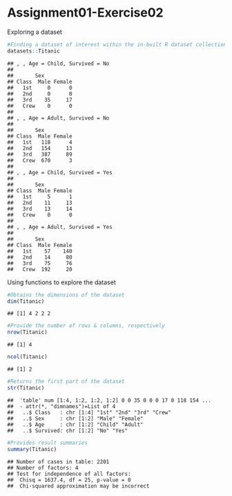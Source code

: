 Assignment01-Exercise02
================

Exploring a dataset

``` r
#Finding a dataset of interest within the in-built R dataset collection
datasets::Titanic
```

    ## , , Age = Child, Survived = No
    ## 
    ##       Sex
    ## Class  Male Female
    ##   1st     0      0
    ##   2nd     0      0
    ##   3rd    35     17
    ##   Crew    0      0
    ## 
    ## , , Age = Adult, Survived = No
    ## 
    ##       Sex
    ## Class  Male Female
    ##   1st   118      4
    ##   2nd   154     13
    ##   3rd   387     89
    ##   Crew  670      3
    ## 
    ## , , Age = Child, Survived = Yes
    ## 
    ##       Sex
    ## Class  Male Female
    ##   1st     5      1
    ##   2nd    11     13
    ##   3rd    13     14
    ##   Crew    0      0
    ## 
    ## , , Age = Adult, Survived = Yes
    ## 
    ##       Sex
    ## Class  Male Female
    ##   1st    57    140
    ##   2nd    14     80
    ##   3rd    75     76
    ##   Crew  192     20

Using functions to explore the dataset

``` r
#Obtains the dimensions of the dataset
dim(Titanic)
```

    ## [1] 4 2 2 2

``` r
#Provide the number of rows & columns, respectively
nrow(Titanic)
```

    ## [1] 4

``` r
ncol(Titanic)
```

    ## [1] 2

``` r
#Returns the first part of the dataset
str(Titanic)
```

    ##  'table' num [1:4, 1:2, 1:2, 1:2] 0 0 35 0 0 0 17 0 118 154 ...
    ##  - attr(*, "dimnames")=List of 4
    ##   ..$ Class   : chr [1:4] "1st" "2nd" "3rd" "Crew"
    ##   ..$ Sex     : chr [1:2] "Male" "Female"
    ##   ..$ Age     : chr [1:2] "Child" "Adult"
    ##   ..$ Survived: chr [1:2] "No" "Yes"

``` r
#Provides result summaries
summary(Titanic)
```

    ## Number of cases in table: 2201 
    ## Number of factors: 4 
    ## Test for independence of all factors:
    ##  Chisq = 1637.4, df = 25, p-value = 0
    ##  Chi-squared approximation may be incorrect

